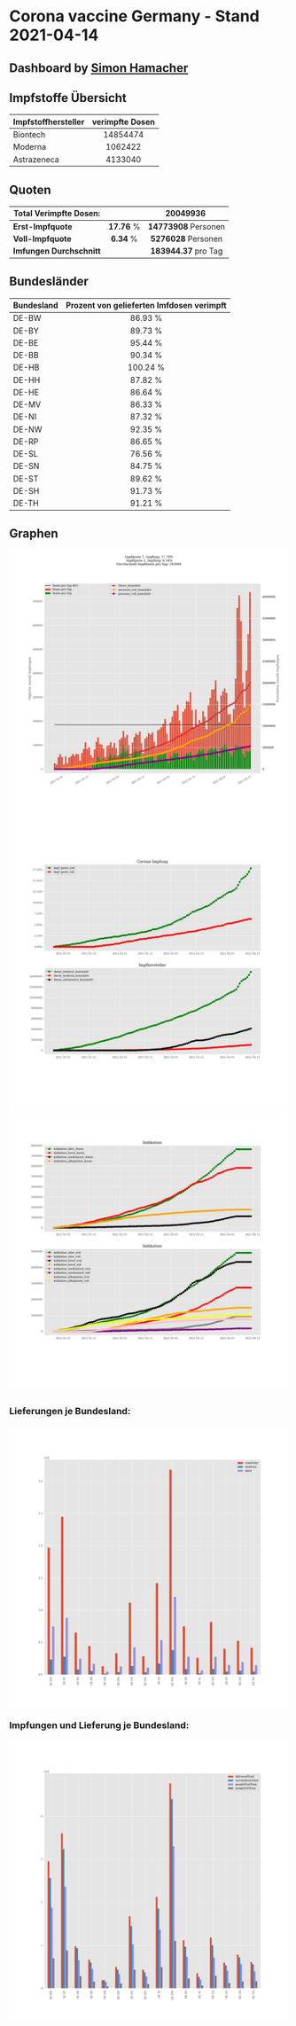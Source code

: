 # Corona vaccine Germany - Stand 2021-04-14
## Dashboard by [Simon Hamacher](https://www.shamacher.eu)
## Impfstoffe Übersicht
**Impfstoffhersteller** | **verimpfte Dosen**
-------- | :--------:
Biontech | 14854474
Moderna | 1062422
Astrazeneca | 4133040


## Quoten
**Total Verimpfte Dosen:** | |20049936&nbsp;
-------- | :--------:| :--------:
**Erst-Impfquote** | **17.76** %| **14773908** Personen
**Voll-Impfquote** | **6.34** %| **5276028** Personen
**Imfungen Durchschnitt** | |**183944.37** pro Tag 
## Bundesländer
**Bundesland** | **Prozent von gelieferten Imfdosen verimpft**
-------- | :--------:
DE-BW | 86.93 %
DE-BY | 89.73 %
DE-BE | 95.44 %
DE-BB | 90.34 %
DE-HB | 100.24 %
DE-HH | 87.82 %
DE-HE | 86.64 %
DE-MV | 86.33 %
DE-NI | 87.32 %
DE-NW | 92.35 %
DE-RP | 86.65 %
DE-SL | 76.56 %
DE-SN | 84.75 %
DE-ST | 89.62 %
DE-SH | 91.73 %
DE-TH | 91.21 %
## Graphen
<img src="Impfungen-Corona-01.jpg" alt="Impf Übersicht" title="Impf Übersicht" />
<img src="Impfungen-Corona-02.jpg" alt="Impfquote" title="optionaler Titel" />
<img src="Impfungen-Corona-03.jpg" alt="Indikation" title="Indikation" />

### Lieferungen je Bundesland:
<img src="Impfungen-Corona-04.jpg" alt="Impfungen in den Bundesländern" title="Impfungen in den Bundesländern" />

### Impfungen und Lieferung je Bundesland:
<img src="Impfungen-Corona-05.jpg" alt="Impfungen in den Bundesländern" title="Impfungen in den Bundesländern" />


